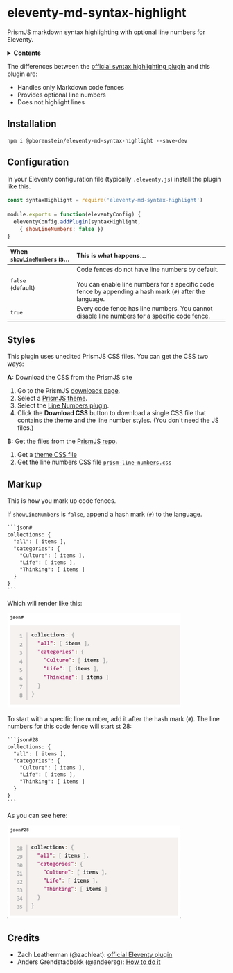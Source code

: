 # eleventy-md-syntax-highlight

PrismJS
markdown
syntax highlighting
with optional line numbers
for Eleventy.

<!-- START doctoc generated TOC please keep comment here to allow auto update -->
<!-- DON'T EDIT THIS SECTION, INSTEAD RE-RUN doctoc TO UPDATE -->
<details>
<summary><strong>Contents</strong></summary>

- [Installation](#installation)
- [Configuration](#configuration)
- [Styles](#styles)
- [Markup](#markup)
- [Credits](#credits)
</details>
<!-- END doctoc generated TOC please keep comment here to allow auto update -->


The differences between the
[official syntax highlighting plugin][official-syntaxhighlight]
and this plugin are:

- Handles only Markdown code fences
- Provides optional line numbers
- Does not highlight lines


## Installation

``` text
npm i @pborenstein/eleventy-md-syntax-highlight --save-dev
```

## Configuration

In your Eleventy configuration file
(typically `.eleventy.js`)
install the plugin like this.


```js
const syntaxHighlight = require('eleventy-md-syntax-highlight')

module.exports = function(eleventyConfig) {
  eleventyConfig.addPlugin(syntaxHighlight,
    { showLineNumbers: false })
}
```

| When `showLineNumbers` is… | This is what happens…                                                                                                                                             |
| :------------------------- | :---------------------------------------------------------------------------------------------------------------------------------------------------------------- |
| `false`<br>(default)       | Code fences do not have line numbers by default.<br><br> You can enable line numbers for a specific code fence by appending a hash mark (`#`) after the language. |
| `true`                     | Every code fence has line numbers. You cannot disable line numbers for a specific code fence.                                                                     |


## Styles

This plugin uses unedited PrismJS CSS files.
You can get the CSS two ways:

**A:** Download the CSS from the PrismJS site

1.  Go to the PrismJS [downloads page][prismjs-downloads].
1.  Select a [PrismJS theme][prismjs-downloads-themes].
2.  Select the [Line Numbers plugin][prismjs-downloads-plugins].
3.  Click the **Download CSS** button to download a single CSS
    file that contains the theme and the line number
    styles. (You don't need the JS files.)

**B:** Get the files from the [PrismJS repo][].

1.   Get a [theme CSS file]()
2.   Get the line numbers CSS file [`prism-line-numbers.css`][prism-line-numbers.css]


## Markup

This is how you mark up code fences.

If `showLineNumbers` is `false`, append a
hash mark (`#`) to the language.

~~~
```json#
collections: {
  "all": [ items ],
  "categories": {
    "Culture": [ items ],
    "Life": [ items ],
    "Thinking": [ items ]
  }
}
```
~~~

Which will render like this:

<img src='./json.png' width=400px>

To start with a specific line number,
add it after the hash mark (`#`).
The line numbers for this code fence
will start st 28:

~~~
```json#28
collections: {
  "all": [ items ],
  "categories": {
    "Culture": [ items ],
    "Life": [ items ],
    "Thinking": [ items ]
  }
}
```
~~~

As you can see here:

<img src='./json28.png' width=400px>

## Credits

- Zach Leatherman (@zachleat): [official Eleventy plugin][official-syntaxhighlight]
- Anders Grendstadbakk (@andeersg): [How to do it](https://github.com/11ty/eleventy-plugin-syntaxhighlight/pull/14)


[official-syntaxhighlight]:   https://www.11ty.dev/docs/plugins/syntaxhighlight/
[prismjs-downloads]:          https://prismjs.com/download.html
[prismjs-downloads-themes]:   https://prismjs.com/download.html#category-themes
[prismjs-downloads-plugins]:  https://prismjs.com/download.html#category-plugins
[PrismJS repo]:               https://github.com/PrismJS/prism/
[prism-themes]:               https://github.com/PrismJS/prism/tree/master/themes
[prism-line-numbers.css]:     https://github.com/PrismJS/prism/tree/master/plugins/line-numbers










